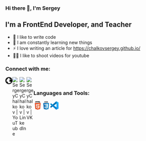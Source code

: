 ### Hi there 👋, I'm Sergey

## I'm a FrontEnd Developer, and Teacher
- 💪 I like to write code
- 🥅 I am constantly learning new things
- ⚡ I love writing an article for https://chalkovsergey.github.io/
- 🤹🏽 I like to shoot videos for youtube 

### Connect with me:

[<img align="left" alt="webtricks-master.ru" width="22px" src="https://raw.githubusercontent.com/iconic/open-iconic/master/svg/globe.svg" />][website]

[<img align="left" alt="SergeyChalkov | YouTube" width="22px" src="https://cdn.jsdelivr.net/npm/simple-icons@v3/icons/youtube.svg" />][youtube]

[<img align="left" alt="SergeyChalkov | LinkedIn" width="22px" src="https://cdn.jsdelivr.net/npm/simple-icons@v3/icons/linkedin.svg" />][instagram]

[<img align="left" alt="SergeyChalkov | VK" width="22px" src="https://cdn.jsdelivr.net/npm/simple-icons@v3/icons/vk.svg" />][vk]

<br />

### Languages and Tools:

<img align="left" alt="HTML5" width="26px" src="https://raw.githubusercontent.com/github/explore/80688e429a7d4ef2fca1e82350fe8e3517d3494d/topics/html/html.png" />
<img align="left" alt="CSS3" width="26px" src="https://raw.githubusercontent.com/github/explore/80688e429a7d4ef2fca1e82350fe8e3517d3494d/topics/css/css.png" />
<img align="left" alt="Visual Studio Code" width="26px" src="https://raw.githubusercontent.com/github/explore/80688e429a7d4ef2fca1e82350fe8e3517d3494d/topics/visual-studio-code/visual-studio-code.png" />


<br />
<br />

[website]: https://chalkovsergey.github.io
[youtube]: hhttps://www.youtube.com/channel/UCD_qgo3h3J9naTl3hVr4ctw
[instagram]: https://www.instagram.com/sergeychalkov
[vk]: https://vk.com/prostokovsergej7
